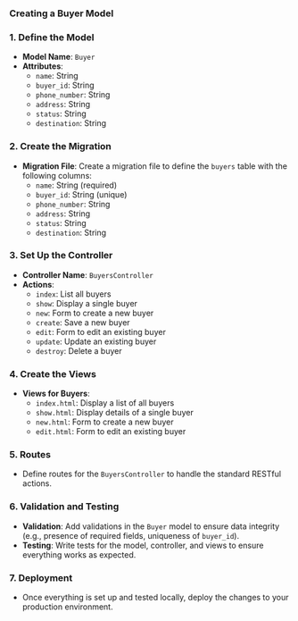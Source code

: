 ### Creating a Buyer Model

### 1. Define the Model

- **Model Name**: `Buyer`
- **Attributes**:
  - `name`: String
  - `buyer_id`: String
  - `phone_number`: String
  - `address`: String
  - `status`: String
  - `destination`: String

### 2. Create the Migration

- **Migration File**: Create a migration file to define the `buyers` table with the following columns:
  - `name`: String (required)
  - `buyer_id`: String (unique)
  - `phone_number`: String
  - `address`: String
  - `status`: String
  - `destination`: String

### 3. Set Up the Controller

- **Controller Name**: `BuyersController`
- **Actions**:
  - `index`: List all buyers
  - `show`: Display a single buyer
  - `new`: Form to create a new buyer
  - `create`: Save a new buyer
  - `edit`: Form to edit an existing buyer
  - `update`: Update an existing buyer
  - `destroy`: Delete a buyer

### 4. Create the Views

- **Views for Buyers**:
  - `index.html`: Display a list of all buyers
  - `show.html`: Display details of a single buyer
  - `new.html`: Form to create a new buyer
  - `edit.html`: Form to edit an existing buyer

### 5. Routes

- Define routes for the `BuyersController` to handle the standard RESTful actions.

### 6. Validation and Testing

- **Validation**: Add validations in the `Buyer` model to ensure data integrity (e.g., presence of required fields, uniqueness of `buyer_id`).
- **Testing**: Write tests for the model, controller, and views to ensure everything works as expected.

### 7. Deployment

- Once everything is set up and tested locally, deploy the changes to your production environment.